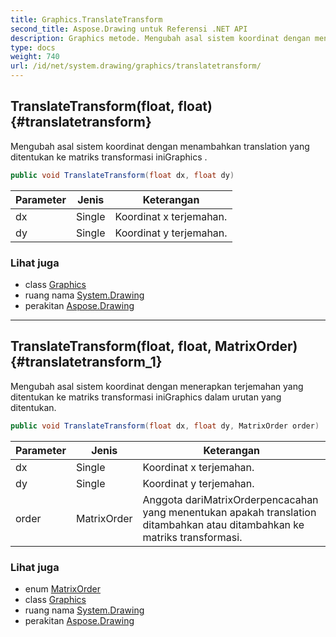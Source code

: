 ```yaml
---
title: Graphics.TranslateTransform
second_title: Aspose.Drawing untuk Referensi .NET API
description: Graphics metode. Mengubah asal sistem koordinat dengan menambahkan translation yang ditentukan ke matriks transformasi iniGraphics .
type: docs
weight: 740
url: /id/net/system.drawing/graphics/translatetransform/
---
```

## TranslateTransform(float, float) {#translatetransform}

Mengubah asal sistem koordinat dengan menambahkan translation yang ditentukan ke matriks transformasi iniGraphics .

```csharp
public void TranslateTransform(float dx, float dy)
```

| Parameter | Jenis | Keterangan |
| --- | --- | --- |
| dx | Single | Koordinat x terjemahan. |
| dy | Single | Koordinat y terjemahan. |

### Lihat juga

* class [Graphics](../)
* ruang nama [System.Drawing](../../graphics/)
* perakitan [Aspose.Drawing](../../../)

---

## TranslateTransform(float, float, MatrixOrder) {#translatetransform_1}

Mengubah asal sistem koordinat dengan menerapkan terjemahan yang ditentukan ke matriks transformasi iniGraphics dalam urutan yang ditentukan.

```csharp
public void TranslateTransform(float dx, float dy, MatrixOrder order)
```

| Parameter | Jenis | Keterangan |
| --- | --- | --- |
| dx | Single | Koordinat x terjemahan. |
| dy | Single | Koordinat y terjemahan. |
| order | MatrixOrder | Anggota dariMatrixOrderpencacahan yang menentukan apakah translation ditambahkan atau ditambahkan ke matriks transformasi. |

### Lihat juga

* enum [MatrixOrder](../../../system.drawing.drawing2d/matrixorder/)
* class [Graphics](../)
* ruang nama [System.Drawing](../../graphics/)
* perakitan [Aspose.Drawing](../../../)


